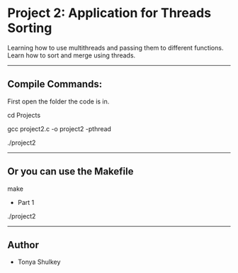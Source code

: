 # Project 2: Application for Threads Sorting

Learning how to use multithreads and passing them to different functions. 
Learn how to sort and merge using threads.

---

## Compile Commands:


First open the folder the code is in.

cd Projects

gcc project2.c -o project2 -pthread

./project2

---
## Or you can use the Makefile

make

* Part 1

./project2


---

## Author

* Tonya Shulkey

